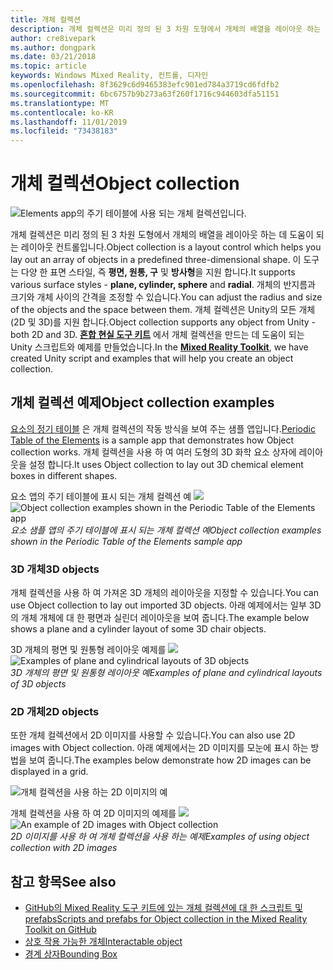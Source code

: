 ```yaml
---
title: 개체 컬렉션
description: 개체 컬렉션은 미리 정의 된 3 차원 도형에서 개체의 배열을 레이아웃 하는 데 도움이 되는 레이아웃 컨트롤입니다.
author: cre8ivepark
ms.author: dongpark
ms.date: 03/21/2018
ms.topic: article
keywords: Windows Mixed Reality, 컨트롤, 디자인
ms.openlocfilehash: 8f3629c6d9465383efc901ed784a3719cd6fdfb2
ms.sourcegitcommit: 6bc6757b9b273a63f260f1716c944603dfa51151
ms.translationtype: MT
ms.contentlocale: ko-KR
ms.lasthandoff: 11/01/2019
ms.locfileid: "73438183"
---
```

# <a name="object-collection"></a><span data-ttu-id="1efe4-104">개체 컬렉션</span><span class="sxs-lookup"><span data-stu-id="1efe4-104">Object collection</span></span>

![Elements app의 주기 테이블에 사용 되는 개체 컬렉션입니다.](images/640px-objectcollection-hero-640px.jpg)<br>


<span data-ttu-id="1efe4-106">개체 컬렉션은 미리 정의 된 3 차원 도형에서 개체의 배열을 레이아웃 하는 데 도움이 되는 레이아웃 컨트롤입니다.</span><span class="sxs-lookup"><span data-stu-id="1efe4-106">Object collection is a layout control which helps you lay out an array of objects in a predefined three-dimensional shape.</span></span> <span data-ttu-id="1efe4-107">이 도구는 다양 한 표면 스타일, 즉 **평면, 원통, 구** 및 **방사형**을 지원 합니다.</span><span class="sxs-lookup"><span data-stu-id="1efe4-107">It supports various surface styles - **plane, cylinder, sphere** and **radial**.</span></span> <span data-ttu-id="1efe4-108">개체의 반지름과 크기와 개체 사이의 간격을 조정할 수 있습니다.</span><span class="sxs-lookup"><span data-stu-id="1efe4-108">You can adjust the radius and size of the objects and the space between them.</span></span> <span data-ttu-id="1efe4-109">개체 컬렉션은 Unity의 모든 개체 (2D 및 3D)를 지원 합니다.</span><span class="sxs-lookup"><span data-stu-id="1efe4-109">Object collection supports any object from Unity - both 2D and 3D.</span></span> <span data-ttu-id="1efe4-110">**[혼합 현실 도구 키트](https://microsoft.github.io/MixedRealityToolkit-Unity/Documentation/README_ObjectCollection.html)** 에서 개체 컬렉션을 만드는 데 도움이 되는 Unity 스크립트와 예제를 만들었습니다.</span><span class="sxs-lookup"><span data-stu-id="1efe4-110">In the **[Mixed Reality Toolkit](https://microsoft.github.io/MixedRealityToolkit-Unity/Documentation/README_ObjectCollection.html)**, we have created Unity script and examples that will help you create an object collection.</span></span>


## <a name="object-collection-examples"></a><span data-ttu-id="1efe4-111">개체 컬렉션 예제</span><span class="sxs-lookup"><span data-stu-id="1efe4-111">Object collection examples</span></span>

<span data-ttu-id="1efe4-112">[요소의 정기 테이블](periodic-table-of-the-elements.md) 은 개체 컬렉션의 작동 방식을 보여 주는 샘플 앱입니다.</span><span class="sxs-lookup"><span data-stu-id="1efe4-112">[Periodic Table of the Elements](periodic-table-of-the-elements.md) is a sample app that demonstrates how Object collection works.</span></span> <span data-ttu-id="1efe4-113">개체 컬렉션을 사용 하 여 여러 도형의 3D 화학 요소 상자에 레이아웃을 설정 합니다.</span><span class="sxs-lookup"><span data-stu-id="1efe4-113">It uses Object collection to lay out 3D chemical element boxes in different shapes.</span></span>

<span data-ttu-id="1efe4-114">요소 앱의 주기 테이블에 표시 되는 개체 컬렉션 예 ![](images/periodictable-collections-1000px.jpg)</span><span class="sxs-lookup"><span data-stu-id="1efe4-114">![Object collection examples shown in the Periodic Table of the Elements app](images/periodictable-collections-1000px.jpg)</span></span><br>
<span data-ttu-id="1efe4-115">*요소 샘플 앱의 주기 테이블에 표시 되는 개체 컬렉션 예*</span><span class="sxs-lookup"><span data-stu-id="1efe4-115">*Object collection examples shown in the Periodic Table of the Elements sample app*</span></span>

### <a name="3d-objects"></a><span data-ttu-id="1efe4-116">3D 개체</span><span class="sxs-lookup"><span data-stu-id="1efe4-116">3D objects</span></span>

<span data-ttu-id="1efe4-117">개체 컬렉션을 사용 하 여 가져온 3D 개체의 레이아웃을 지정할 수 있습니다.</span><span class="sxs-lookup"><span data-stu-id="1efe4-117">You can use Object collection to lay out imported 3D objects.</span></span> <span data-ttu-id="1efe4-118">아래 예제에서는 일부 3D의 개체 개체에 대 한 평면과 실린더 레이아웃을 보여 줍니다.</span><span class="sxs-lookup"><span data-stu-id="1efe4-118">The example below shows a plane and a cylinder layout of some 3D chair objects.</span></span>

<span data-ttu-id="1efe4-119">3D 개체의 평면 및 원통형 레이아웃 예제를 ![](images/objectcollection-3dobjects-1000px.jpg)</span><span class="sxs-lookup"><span data-stu-id="1efe4-119">![Examples of plane and cylindrical layouts of 3D objects](images/objectcollection-3dobjects-1000px.jpg)</span></span><br>
<span data-ttu-id="1efe4-120">*3D 개체의 평면 및 원통형 레이아웃 예*</span><span class="sxs-lookup"><span data-stu-id="1efe4-120">*Examples of plane and cylindrical layouts of 3D objects*</span></span>

### <a name="2d-objects"></a><span data-ttu-id="1efe4-121">2D 개체</span><span class="sxs-lookup"><span data-stu-id="1efe4-121">2D objects</span></span>

<span data-ttu-id="1efe4-122">또한 개체 컬렉션에서 2D 이미지를 사용할 수 있습니다.</span><span class="sxs-lookup"><span data-stu-id="1efe4-122">You can also use 2D images with Object collection.</span></span> <span data-ttu-id="1efe4-123">아래 예제에서는 2D 이미지를 모눈에 표시 하는 방법을 보여 줍니다.</span><span class="sxs-lookup"><span data-stu-id="1efe4-123">The examples below demonstrate how 2D images can be displayed in a grid.</span></span>

![개체 컬렉션을 사용 하는 2D 이미지의 예](images/940px-layout-3dobjects-3.jpg)

<span data-ttu-id="1efe4-125">개체 컬렉션을 사용 하 여 2D 이미지의 예제를 ![](images/940px-layout-2dimages.jpg)</span><span class="sxs-lookup"><span data-stu-id="1efe4-125">![An example of 2D images with Object collection](images/940px-layout-2dimages.jpg)</span></span><br>
<span data-ttu-id="1efe4-126">*2D 이미지를 사용 하 여 개체 컬렉션을 사용 하는 예제*</span><span class="sxs-lookup"><span data-stu-id="1efe4-126">*Examples of using object collection with 2D images*</span></span>

## <a name="see-also"></a><span data-ttu-id="1efe4-127">참고 항목</span><span class="sxs-lookup"><span data-stu-id="1efe4-127">See also</span></span>
* [<span data-ttu-id="1efe4-128">GitHub의 Mixed Reality 도구 키트에 있는 개체 컬렉션에 대 한 스크립트 및 prefabs</span><span class="sxs-lookup"><span data-stu-id="1efe4-128">Scripts and prefabs for Object collection in the Mixed Reality Toolkit on GitHub</span></span>](https://github.com/microsoft/MixedRealityToolkit-Unity/blob/mrtk_release/Documentation/README_ObjectCollection.md)
* [<span data-ttu-id="1efe4-129">상호 작용 가능한 개체</span><span class="sxs-lookup"><span data-stu-id="1efe4-129">Interactable object</span></span>](interactable-object.md)
* [<span data-ttu-id="1efe4-130">경계 상자</span><span class="sxs-lookup"><span data-stu-id="1efe4-130">Bounding Box</span></span>](app-bar-and-bounding-box.md)
